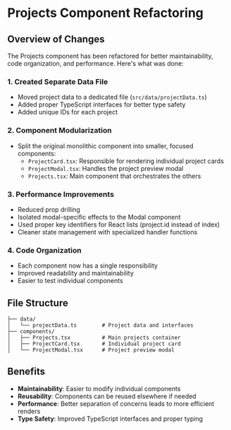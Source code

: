 # Projects Component Refactoring

## Overview of Changes

The Projects component has been refactored for better maintainability, code organization, and performance. Here's what was done:

### 1. Created Separate Data File
- Moved project data to a dedicated file (`src/data/projectData.ts`)
- Added proper TypeScript interfaces for better type safety
- Added unique IDs for each project

### 2. Component Modularization
- Split the original monolithic component into smaller, focused components:
  - `ProjectCard.tsx`: Responsible for rendering individual project cards
  - `ProjectModal.tsx`: Handles the project preview modal
  - `Projects.tsx`: Main component that orchestrates the others

### 3. Performance Improvements
- Reduced prop drilling
- Isolated modal-specific effects to the Modal component
- Used proper key identifiers for React lists (project.id instead of index)
- Cleaner state management with specialized handler functions

### 4. Code Organization
- Each component now has a single responsibility
- Improved readability and maintainability
- Easier to test individual components

## File Structure

```
├── data/
│   └── projectData.ts        # Project data and interfaces
├── components/
│   ├── Projects.tsx          # Main projects container
│   ├── ProjectCard.tsx       # Individual project card
│   └── ProjectModal.tsx      # Project preview modal
```

## Benefits

- **Maintainability**: Easier to modify individual components
- **Reusability**: Components can be reused elsewhere if needed
- **Performance**: Better separation of concerns leads to more efficient renders
- **Type Safety**: Improved TypeScript interfaces and proper typing
